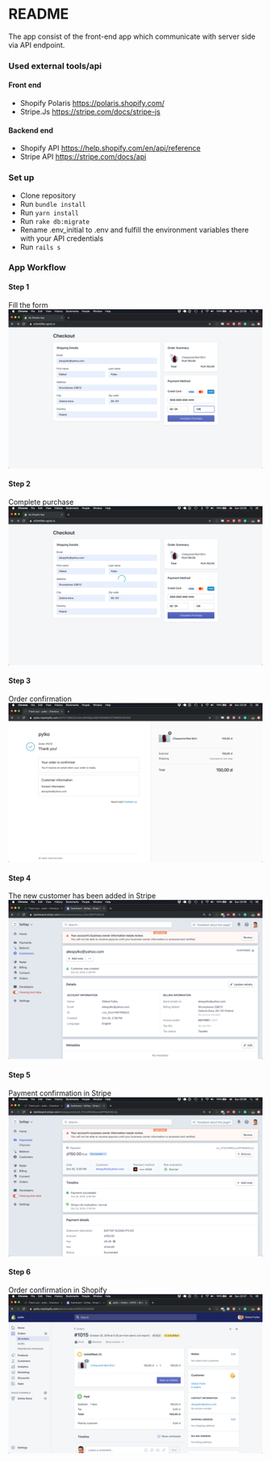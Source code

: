 # README

The app consist of the front-end app which communicate with server side via API endpoint. 

### Used external tools/api ###

#### Front end ####
* Shopify Polaris https://polaris.shopify.com/
* Stripe.Js https://stripe.com/docs/stripe-js

#### Backend end ####
* Shopify API https://help.shopify.com/en/api/reference 
* Stripe API https://stripe.com/docs/api 

### Set up ###

* Clone repository
* Run `bundle install`
* Run `yarn install`
* Run `rake db:migrate`
* Rename .env_initial to .env and fulfill the environment variables there with your API credentials
* Run `rails s` 

### App Workflow ### 

#### Step 1 ####
Fill the form
![alt text](https://github.com/alexpylko/demo-react/blob/master/app/assets/images/screenshot-1.png?raw=true)

#### Step 2 ####
Complete purchase
![alt text](https://github.com/alexpylko/demo-react/blob/master/app/assets/images/screenshot-2.png?raw=true)

#### Step 3 ####
Order confirmation
![alt text](https://github.com/alexpylko/demo-react/blob/master/app/assets/images/screenshot-3.png?raw=true)

#### Step 4 ####
The new customer has been added in Stripe
![alt text](https://github.com/alexpylko/demo-react/blob/master/app/assets/images/screenshot-4.png?raw=true)

#### Step 5 ####
Payment confirmation in Stripe
![alt text](https://github.com/alexpylko/demo-react/blob/master/app/assets/images/screenshot-5.png?raw=true)

#### Step 6 ####
Order confirmation in Shopify
![alt text](https://github.com/alexpylko/demo-react/blob/master/app/assets/images/screenshot-6.png?raw=true)
